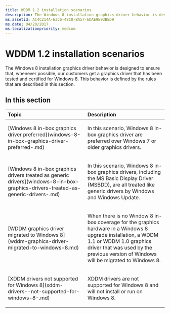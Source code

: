 ```yaml
---
title: WDDM 1.2 installation scenarios
description: The Windows 8 installation graphics driver behavior is designed to ensure that, whenever possible, our customers get a graphics driver that has been tested and certified for Windows 8.
ms.assetid: AC4C214A-63C6-48C8-BA57-6DAE9E93BED9
ms.date: 04/20/2017
ms.localizationpriority: medium
---
```


# WDDM 1.2 installation scenarios


The Windows 8 installation graphics driver behavior is designed to ensure that, whenever possible, our customers get a graphics driver that has been tested and certified for Windows 8. This behavior is defined by the rules that are described in this section.

## <span id="in_this_section"></span>In this section


<table>
<colgroup>
<col width="50%" />
<col width="50%" />
</colgroup>
<thead>
<tr class="header">
<th align="left">Topic</th>
<th align="left">Description</th>
</tr>
</thead>
<tbody>
<tr class="odd">
<td align="left"><p>[Windows 8 in-box graphics driver preferred](windows-8-in-box-graphics-driver-preferred-.md)</p></td>
<td align="left"><p>In this scenario, Windows 8 in-box graphics driver are preferred over Windows 7 or older graphics drivers.</p></td>
</tr>
<tr class="even">
<td align="left"><p>[Windows 8 in-box graphics drivers treated as generic drivers](windows-8-in-box-graphics-drivers-treated-as-generic-drivers-.md)</p></td>
<td align="left"><p>In this scenario, Windows 8 in-box graphics drivers, including the MS Basic Display Driver (MSBDD), are all treated like generic drivers by Windows and Windows Update.</p></td>
</tr>
<tr class="odd">
<td align="left"><p>[WDDM graphics driver migrated to Windows 8](wddm-graphics-driver-migrated-to-windows-8.md)</p></td>
<td align="left"><p>When there is no Window 8 in-box coverage for the graphics hardware in a Windows 8 upgrade installation, a WDDM 1.1 or WDDM 1.0 graphics driver that was used by the previous version of Windows will be migrated to Windows 8.</p></td>
</tr>
<tr class="even">
<td align="left"><p>[XDDM drivers not supported for Windows 8](xddm-drivers--not-supported-for-windows-8-.md)</p></td>
<td align="left"><p>XDDM drivers are not supported for Windows 8 and will not install or run on Windows 8.</p></td>
</tr>
</tbody>
</table>

 

 

 





